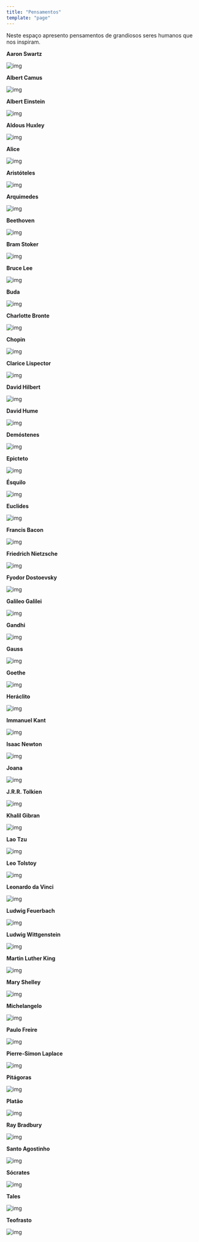 ```yaml
---
title: "Pensamentos"
template: "page"
---
```


Neste espaço apresento pensamentos de grandiosos seres humanos que nos inspiram.

<b>Aaron Swartz</b>

![img](https://raw.githubusercontent.com/the-akira/akirablog/master/static/ideas/AaronSwartz.png)

<b>Albert Camus</b>

![img](https://raw.githubusercontent.com/the-akira/akirablog/master/static/ideas/AlbertCamus.png)

<b>Albert Einstein</b>

![img](https://raw.githubusercontent.com/the-akira/akirablog/master/static/ideas/AlbertEinstein.png)

<b>Aldous Huxley</b>

![img](https://raw.githubusercontent.com/the-akira/akirablog/master/static/ideas/AldousHuxley.png)

<b>Alice</b>

![img](https://raw.githubusercontent.com/the-akira/akirablog/master/static/ideas/Alice.png)

<b>Aristóteles</b>

![img](https://raw.githubusercontent.com/the-akira/akirablog/master/static/ideas/Aristoteles.png)

<b>Arquimedes</b>

![img](https://raw.githubusercontent.com/the-akira/akirablog/master/static/ideas/Arquimedes.png)

<b>Beethoven</b>

![img](https://raw.githubusercontent.com/the-akira/akirablog/master/static/ideas/Beethoven.png)

<b>Bram Stoker</b>

![img](https://raw.githubusercontent.com/the-akira/akirablog/master/static/ideas/BramStoker.png)

<b>Bruce Lee</b>

![img](https://raw.githubusercontent.com/the-akira/akirablog/master/static/ideas/BruceLee.png)

<b>Buda</b>

![img](https://raw.githubusercontent.com/the-akira/akirablog/master/static/ideas/Buda.png)

<b>Charlotte Bronte</b>

![img](https://raw.githubusercontent.com/the-akira/akirablog/master/static/ideas/CharlotteBronte.png)

<b>Chopin</b>

![img](https://raw.githubusercontent.com/the-akira/akirablog/master/static/ideas/Chopin.png)

<b>Clarice Lispector</b>

![img](https://raw.githubusercontent.com/the-akira/akirablog/master/static/ideas/ClariceLispector.png)

<b>David Hilbert</b>

![img](https://raw.githubusercontent.com/the-akira/akirablog/master/static/ideas/DavidHilbert.png)

<b>David Hume</b>

![img](https://raw.githubusercontent.com/the-akira/akirablog/master/static/ideas/DavidHume.png)

<b>Demóstenes</b>

![img](https://raw.githubusercontent.com/the-akira/akirablog/master/static/ideas/Demostenes.png)

<b>Epicteto</b>

![img](https://raw.githubusercontent.com/the-akira/akirablog/master/static/ideas/Epicteto.png)

<b>Ésquilo</b>

![img](https://raw.githubusercontent.com/the-akira/akirablog/master/static/ideas/Esquilo.png)

<b>Euclides</b>

![img](https://raw.githubusercontent.com/the-akira/akirablog/master/static/ideas/Euclides.png)

<b>Francis Bacon</b>

![img](https://raw.githubusercontent.com/the-akira/akirablog/master/static/ideas/FrancisBacon.png)

<b>Friedrich Nietzsche</b>

![img](https://raw.githubusercontent.com/the-akira/akirablog/master/static/ideas/FriedrichNietzsche.png)

<b>Fyodor Dostoevsky</b>

![img](https://raw.githubusercontent.com/the-akira/akirablog/master/static/ideas/FyodorDostoevsky.png)

<b>Galileo Galilei</b>

![img](https://raw.githubusercontent.com/the-akira/akirablog/master/static/ideas/GalileoGalilei.png)

<b>Gandhi</b>

![img](https://raw.githubusercontent.com/the-akira/akirablog/master/static/ideas/Gandhi.png)

<b>Gauss</b>

![img](https://raw.githubusercontent.com/the-akira/akirablog/master/static/ideas/Gauss.png)

<b>Goethe</b>

![img](https://raw.githubusercontent.com/the-akira/akirablog/master/static/ideas/Goethe.png)

<b>Heráclito</b>

![img](https://raw.githubusercontent.com/the-akira/akirablog/master/static/ideas/Heraclito.png)

<b>Immanuel Kant</b>

![img](https://raw.githubusercontent.com/the-akira/akirablog/master/static/ideas/ImmanuelKant.png)

<b>Isaac Newton</b>

![img](https://raw.githubusercontent.com/the-akira/akirablog/master/static/ideas/IsaacNewton.png)

<b>Joana</b>

![img](https://raw.githubusercontent.com/the-akira/akirablog/master/static/ideas/Joana.png)

<b>J.R.R. Tolkien</b>

![img](https://raw.githubusercontent.com/the-akira/akirablog/master/static/ideas/Tolkien.png)

<b>Khalil Gibran</b>

![img](https://raw.githubusercontent.com/the-akira/akirablog/master/static/ideas/KhalilGibran.png)

<b>Lao Tzu</b>

![img](https://raw.githubusercontent.com/the-akira/akirablog/master/static/ideas/LaoTzu.png)

<b>Leo Tolstoy</b>

![img](https://raw.githubusercontent.com/the-akira/akirablog/master/static/ideas/LeoTolstoy.png)

<b>Leonardo da Vinci</b>

![img](https://raw.githubusercontent.com/the-akira/akirablog/master/static/ideas/LeonardoDaVinci.png)

<b>Ludwig Feuerbach</b>

![img](https://raw.githubusercontent.com/the-akira/akirablog/master/static/ideas/LudwigFeuerbach.png)

<b>Ludwig Wittgenstein</b>

![img](https://raw.githubusercontent.com/the-akira/akirablog/master/static/ideas/LudwigWittgenstein.png)

<b>Martin Luther King</b>

![img](https://raw.githubusercontent.com/the-akira/akirablog/master/static/ideas/MLK.png)

<b>Mary Shelley</b>

![img](https://raw.githubusercontent.com/the-akira/akirablog/master/static/ideas/MaryShelley.png)

<b>Michelangelo</b>

![img](https://raw.githubusercontent.com/the-akira/akirablog/master/static/ideas/Michelangelo.png)

<b>Paulo Freire</b>

![img](https://raw.githubusercontent.com/the-akira/akirablog/master/static/ideas/PauloFreire.png)

<b>Pierre-Simon Laplace</b>

![img](https://raw.githubusercontent.com/the-akira/akirablog/master/static/ideas/Pierre-SimonLaplace.png)

<b>Pitágoras</b>

![img](https://raw.githubusercontent.com/the-akira/akirablog/master/static/ideas/Pitagoras.png)

<b>Platão</b>

![img](https://raw.githubusercontent.com/the-akira/akirablog/master/static/ideas/Platao.png)

<b>Ray Bradbury</b>

![img](https://raw.githubusercontent.com/the-akira/akirablog/master/static/ideas/RayBradbury.png)

<b>Santo Agostinho</b>

![img](https://raw.githubusercontent.com/the-akira/akirablog/master/static/ideas/SantoAgostinho.png)

<b>Sócrates</b>

![img](https://raw.githubusercontent.com/the-akira/akirablog/master/static/ideas/Socrates.png)

<b>Tales</b>

![img](https://raw.githubusercontent.com/the-akira/akirablog/master/static/ideas/Tales.png)

<b>Teofrasto</b>

![img](https://raw.githubusercontent.com/the-akira/akirablog/master/static/ideas/Teofrasto.png)

